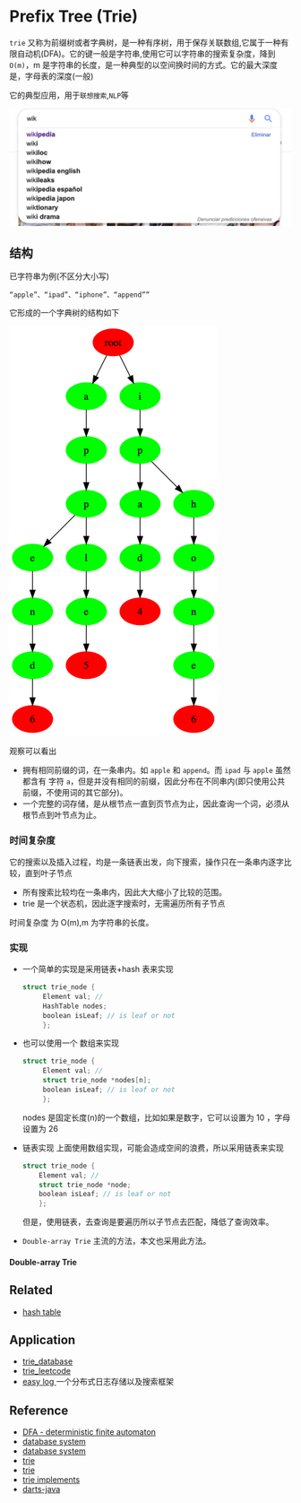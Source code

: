 # Prefix Tree (Trie)

`trie` 又称为前缀树或者字典树，是一种有序树，用于保存关联数组,它属于一种有限自动机(DFA)。它的键一般是字符串,使用它可以字符串的搜索复杂度，降到 `O(m)`，m 是字符串的长度，是一种典型的以空间换时间的方式。它的最大深度是，字母表的深度(一般)

它的典型应用，用于`联想搜索`,`NLP`等

![](https://raw.githubusercontent.com/hsjfans/git_resource/master/20190508082914.png)

## 结构

已字符串为例(不区分大小写)
``` 
“apple”、“ipad”、“iphone”、“append””
``` 

它形成的一个字典树的结构如下

![](../asserts/trie/example.png)



观察可以看出

- 拥有相同前缀的词，在一条串内。如 `apple` 和 `append`。而 `ipad` 与 `apple` 虽然都含有 字符 `a`，但是并没有相同的前缀，因此分布在不同串内(即只使用公共前缀，不使用词的其它部分)。
- 一个完整的词存储，是从根节点一直到页节点为止，因此查询一个词，必须从根节点到叶节点为止。
  

### 时间复杂度

它的搜索以及插入过程，均是一条链表出发，向下搜索，操作只在一条串内逐字比较，直到叶子节点

- 所有搜索比较均在一条串内，因此大大缩小了比较的范围。
- trie 是一个状态机，因此逐字搜索时，无需遍历所有子节点

时间复杂度 为 O(m),m 为字符串的长度。


### 实现

- 一个简单的实现是采用链表+hash 表来实现
  ```c
  struct trie_node {
       Element val; // 
       HashTable nodes; 
       boolean isLeaf; // is leaf or not
       };
    ```

- 也可以使用一个 数组来实现
  ```c
  struct trie_node {
       Element val; // 
       struct trie_node *nodes[n];
       boolean isLeaf; // is leaf or not
       };
   ```
   nodes 是固定长度(n)的一个数组，比如如果是数字，它可以设置为 10 ，字母设置为 26

- 链表实现
  上面使用数组实现，可能会造成空间的浪费，所以采用链表来实现
   ```c
  struct trie_node {
       Element val; // 
       struct trie_node *node;
       boolean isLeaf; // is leaf or not
       };
   ```
   但是，使用链表，去查询是要遍历所以子节点去匹配，降低了查询效率。

- `Double-array Trie`
  主流的方法，本文也采用此方法。

#### Double-array Trie

  



## Related

- [ hash table ](./hash_table.md)


## Application

- [ trie_database ](https://github.com/hsjfans/trie_database)
- [ trie_leetcode ](https://github.com/hsjfans/leetcode/src/trie) 
- [ easy log ](https://github.com/hsjfans/easylog) 一个分布式日志存储以及搜索框架


## Reference

- [ DFA - deterministic finite automaton ](./dfa.md)
- [ database system ](https://dbis.uibk.ac.at/sites/default/files/2018-06/hot-height-optimized.pdf)
- [ database system ](https://db.in.tum.de/~leis/papers/ART.pdf) 
- [trie ](https://www.geeksforgeeks.org/trie-insert-and-search/)
- [trie](https://segmentfault.com/a/1190000008877595?utm_source=tag-newest)
- [ trie implements ](https://linux.thai.net/~thep/datrie/)
- [ darts-java](https://github.com/komiya-atsushi/darts-java)
